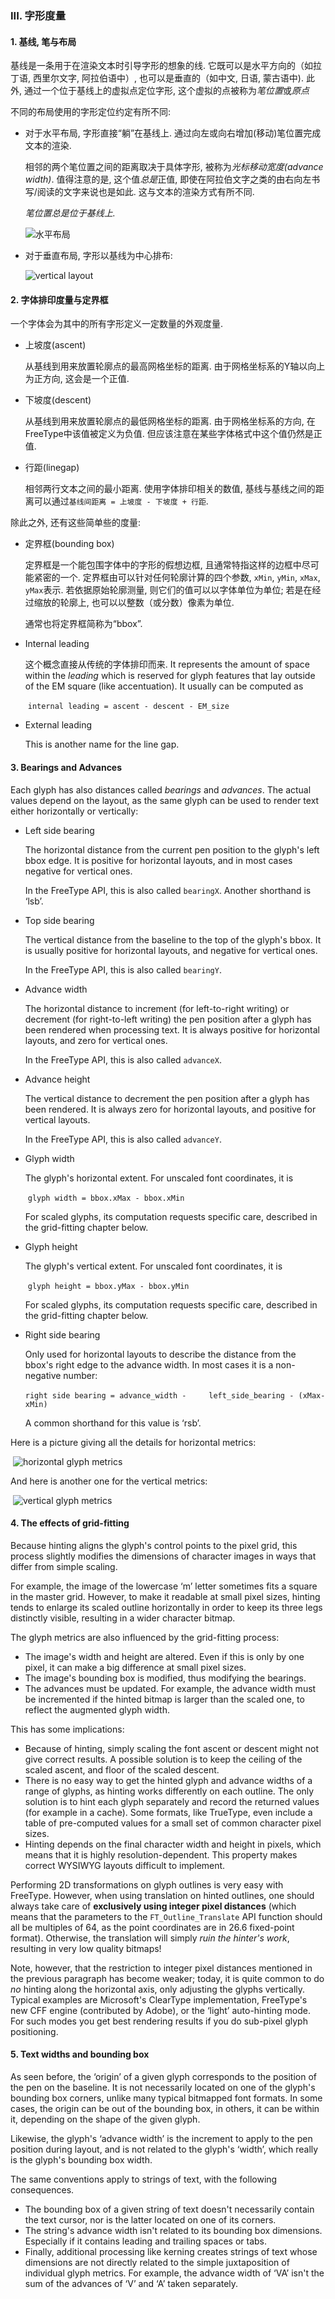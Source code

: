 ### III. 字形度量

#### 1. 基线, 笔与布局

基线是一条用于在渲染文本时引导字形的想象的线. 它既可以是水平方向的（如拉丁语, 西里尔文字, 阿拉伯语中）, 也可以是垂直的（如中文, 日语, 蒙古语中). 此外, 通过一个位于基线上的虚拟点定位字形, 这个虚拟的点被称为*笔位置*或*原点*

不同的布局使用的字形定位约定有所不同:

- 对于水平布局, 字形直接“躺”在基线上. 通过向左或向右增加(移动)笔位置完成文本的渲染.

  相邻的两个笔位置之间的距离取决于具体字形, 被称为*光标移动宽度(advance width)*. 值得注意的是, 这个值*总是*正值, 即使在阿拉伯文字之类的由右向左书写/阅读的文字来说也是如此. 这与文本的渲染方式有所不同.

  *笔位置总是位于基线上.*
  
  ![水平布局](layout.png)       

- 对于垂直布局, 字形以基线为中心排布:

  ![vertical layout](layout2.png)              

#### 2. 字体排印度量与定界框

一个字体会为其中的所有字形定义一定数量的外观度量.

- 上坡度(ascent)

  从基线到用来放置轮廓点的最高网格坐标的距离. 由于网格坐标系的Y轴以向上为正方向, 这会是一个正值.

- 下坡度(descent)

  从基线到用来放置轮廓点的最低网格坐标的距离. 由于网格坐标系的方向, 在FreeType中该值被定义为负值. 但应该注意在某些字体格式中这个值仍然是正值.

- 行距(linegap)

  相邻两行文本之间的最小距离. 使用字体排印相关的数值, 基线与基线之间的距离可以通过`基线间距离 = 上坡度 - 下坡度 + 行距`.


除此之外, 还有这些简单些的度量:

- 定界框(bounding box)

  定界框是一个能包围字体中的字形的假想边框, 且通常特指这样的边框中尽可能紧密的一个. 定界框由可以针对任何轮廓计算的四个参数, `xMin`, `yMin`, `xMax`, `yMax`表示. 若依据原始轮廓测量, 则它们的值可以以字体单位为单位; 若是在经过缩放的轮廓上, 也可以以整数（或分数）像素为单位.

  通常也将定界框简称为“bbox”.

- Internal leading

  这个概念直接从传统的字体排印而来. It represents the amount of space within the *leading* which is reserved for glyph features that lay outside of the EM square (like accentuation). 	It usually can be computed as

  ​		`internal leading = ascent - descent - EM_size`              

- External leading

  This is another name for the line gap.

#### 3. Bearings and Advances

Each glyph has also distances called *bearings* and     *advances*.  The actual values depend on the     layout, as the same glyph can be used to render text     either horizontally or vertically:

- Left side bearing

  The horizontal distance from the current pen position 	to the glyph's left bbox edge.  It is positive for 	horizontal layouts, and in most cases negative for 	vertical ones.

  In the FreeType API, this is also called 	`bearingX`.  Another shorthand is 	‘lsb’.

- Top side bearing

  The vertical distance from the baseline to the top of 	the glyph's bbox.  It is usually positive for 	horizontal layouts, and negative for vertical 	ones.

  In the FreeType API, this is also called 	`bearingY`.

- Advance width

  The horizontal distance to increment (for 	left-to-right writing) or decrement (for right-to-left 	writing) the pen position after a glyph has been 	rendered when processing text.  It is always positive 	for horizontal layouts, and zero for vertical 	ones.

  In the FreeType API, this is also called 	`advanceX`.

- Advance height

  The vertical distance to decrement the pen position 	after a glyph has been rendered.  It is always zero 	for horizontal layouts, and positive for vertical 	layouts.

  In the FreeType API, this is also called 	`advanceY`.

- Glyph width

  The glyph's horizontal extent.  For unscaled font 	coordinates, it is

  ​		`glyph width = bbox.xMax - bbox.xMin`       

  For scaled glyphs, its computation requests specific 	care, described in the grid-fitting chapter below.

- Glyph height

  The glyph's vertical extent. For unscaled font 	coordinates, it is

  ​		`glyph height = bbox.yMax - bbox.yMin`       

  For scaled glyphs, its computation requests specific 	care, described in the grid-fitting chapter below.

- Right side bearing

  Only used for horizontal layouts to describe the 	distance from the bbox's right edge to the advance 	width.  In most cases it is a non-negative number:

  ​		`right side bearing = advance_width - 	  left_side_bearing - (xMax-xMin)`              

  A common shorthand for this value is 	‘rsb’.

Here is a picture giving all the details for horizontal metrics: 	  

​	    ![horizontal glyph metrics](metrics.png)   

And here is another one for the vertical metrics:

​	    ![vertical glyph metrics](metrics2.png)   

#### 4. The effects of grid-fitting

Because hinting aligns the glyph's control points to the     pixel grid, this process slightly modifies the dimensions     of character images in ways that differ from simple     scaling.

For example, the image of the lowercase ‘m’     letter sometimes fits a square in the master grid.     However, to make it readable at small pixel sizes, hinting     tends to enlarge its scaled outline horizontally in order     to keep its three legs distinctly visible, resulting in a     wider character bitmap.

The glyph metrics are also influenced by the grid-fitting     process:

- The image's width and height are altered.  Even if 	this is only by one pixel, it can make a big 	difference at small pixel sizes.
- The image's bounding box is modified, thus modifying 	the bearings.
- The advances must be updated.  For example, the 	advance width must be incremented if the hinted bitmap 	is larger than the scaled one, to reflect the 	augmented glyph width.

This has some implications:

- Because of hinting, simply scaling the font ascent or 	descent might not give correct results.  A possible 	solution is to keep the ceiling of the scaled ascent, 	and floor of the scaled descent.
- There is no easy way to get the hinted glyph and 	advance widths of a range of glyphs, as hinting works 	differently on each outline.  The only solution is to 	hint each glyph separately and record the returned 	values (for example in a cache).  Some formats, like 	TrueType, even include a table of pre-computed values 	for a small set of common character pixel sizes.
- Hinting depends on the final character width and 	height in pixels, which means that it is highly 	resolution-dependent.  This property makes correct 	WYSIWYG layouts difficult to implement.

Performing 2D transformations on glyph outlines is very     easy with FreeType.  However, when using translation on     hinted outlines, one should always take care     of **exclusively using integer pixel distances** (which     means that the parameters to the     `FT_Outline_Translate` API function should all     be multiples of 64, as the point coordinates are in     26.6 fixed-point format).  Otherwise, the translation     will simply *ruin the hinter's work*, resulting in     very low quality bitmaps!

Note, however, that the restriction to integer pixel            distances mentioned in the previous paragraph has become            weaker; today, it is quite common to do *no*            hinting along the horizontal axis, only adjusting the            glyphs vertically.  Typical examples are Microsoft's            ClearType implementation, FreeType's new CFF engine            (contributed by Adobe), or the ‘light’            auto-hinting mode.  For such modes you get best rendering            results if you do sub-pixel glyph positioning.

#### 5. Text widths and bounding box

As seen before, the ‘origin’ of a given glyph     corresponds to the position of the pen on the baseline.     It is not necessarily located on one of the glyph's     bounding box corners, unlike many typical bitmapped font     formats.  In some cases, the origin can be out of the     bounding box, in others, it can be within it, depending on     the shape of the given glyph.

Likewise, the glyph's ‘advance width’ is the     increment to apply to the pen position during layout, and     is not related to the glyph's ‘width’, which     really is the glyph's bounding box width.

The same conventions apply to strings of text, with the   following consequences.

- The bounding box of a given string of text doesn't 	necessarily contain the text cursor, nor is the latter 	located on one of its corners.
- The string's advance width isn't related to its 	bounding box dimensions.  Especially if it contains 	leading and trailing spaces or tabs.
- Finally, additional processing like kerning creates 	strings of text whose dimensions are not directly related to the simple juxtaposition of individual glyph metrics.  For example, the advance width of ‘VA’ isn't the sum of the advances of ‘V’ and ‘A’ taken separately.